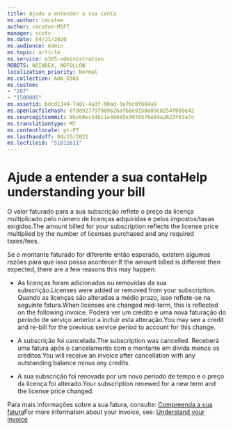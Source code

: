 ```yaml
---
title: Ajude a entender a sua conta
ms.author: cmcatee
author: cmcatee-MSFT
manager: scotv
ms.date: 04/21/2020
ms.audience: Admin
ms.topic: article
ms.service: o365-administration
ROBOTS: NOINDEX, NOFOLLOW
localization_priority: Normal
ms.collection: Adm_O365
ms.custom:
- "267"
- "1500005"
ms.assetid: bdcd1344-7a01-4a3f-90ad-3e7bc0f684a9
ms.openlocfilehash: 8fdd92779f009626afb8e9158e09c8254f089e42
ms.sourcegitcommit: 8bc60ec34bc1e40685e3976576e04a2623f63a7c
ms.translationtype: MT
ms.contentlocale: pt-PT
ms.lasthandoff: 04/15/2021
ms.locfileid: "51811611"
---
```

# <a name="help-understanding-your-bill"></a><span data-ttu-id="5073c-102">Ajude a entender a sua conta</span><span class="sxs-lookup"><span data-stu-id="5073c-102">Help understanding your bill</span></span>

<span data-ttu-id="5073c-103">O valor faturado para a sua subscrição reflete o preço da licença multiplicado pelo número de licenças adquiridas e pelos impostos/taxas exigidos.</span><span class="sxs-lookup"><span data-stu-id="5073c-103">The amount billed for your subscription reflects the license price multiplied by the number of licenses purchased and any required taxes/fees.</span></span>
  
<span data-ttu-id="5073c-104">Se o montante faturado for diferente então esperado, existem algumas razões para que isso possa acontecer:</span><span class="sxs-lookup"><span data-stu-id="5073c-104">If the amount billed is different then expected, there are a few reasons this may happen:</span></span>
  
- <span data-ttu-id="5073c-105">As licenças foram adicionadas ou removidas da sua subscrição.</span><span class="sxs-lookup"><span data-stu-id="5073c-105">Licenses were added or removed from your subscription.</span></span> <span data-ttu-id="5073c-106">Quando as licenças são alteradas a médio prazo, isso reflete-se na seguinte fatura.</span><span class="sxs-lookup"><span data-stu-id="5073c-106">When licenses are changed mid-term, this is reflected on the following invoice.</span></span> <span data-ttu-id="5073c-107">Poderá ver um crédito e uma nova faturação do período de serviço anterior a incluir esta alteração.</span><span class="sxs-lookup"><span data-stu-id="5073c-107">You may see a credit and re-bill for the previous service period to account for this change.</span></span>

- <span data-ttu-id="5073c-108">A subscrição foi cancelada.</span><span class="sxs-lookup"><span data-stu-id="5073c-108">The subscription was cancelled.</span></span> <span data-ttu-id="5073c-109">Receberá uma fatura após o cancelamento com o montante em dívida menos os créditos.</span><span class="sxs-lookup"><span data-stu-id="5073c-109">You will receive an invoice after cancellation with any outstanding balance minus any credits.</span></span>

- <span data-ttu-id="5073c-110">A sua subscrição foi renovada por um novo período de tempo e o preço da licença foi alterado.</span><span class="sxs-lookup"><span data-stu-id="5073c-110">Your subscription renewed for a new term and the license price changed.</span></span>

<span data-ttu-id="5073c-111">Para mais informações sobre a sua fatura, consulte: [Compreenda a sua fatura](https://docs.microsoft.com/microsoft-365/commerce/billing-and-payments/understand-your-invoice2)</span><span class="sxs-lookup"><span data-stu-id="5073c-111">For more information about your invoice, see: [Understand your invoice](https://docs.microsoft.com/microsoft-365/commerce/billing-and-payments/understand-your-invoice2)</span></span>